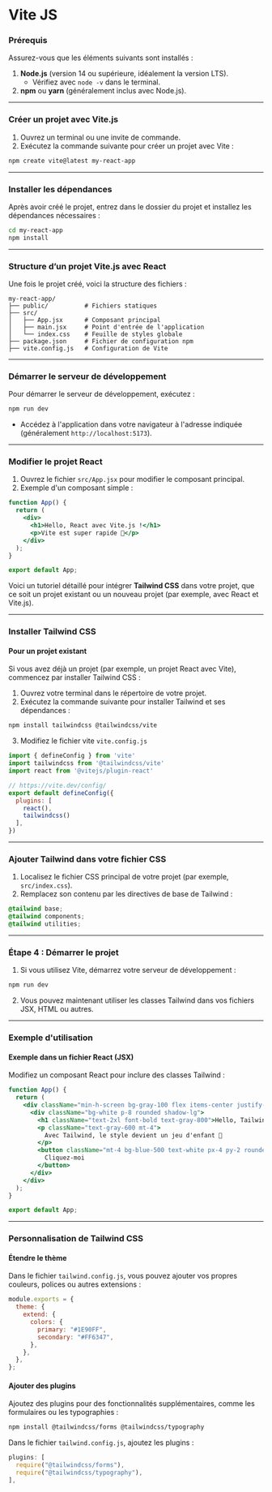 # Vite JS

### **Prérequis**
Assurez-vous que les éléments suivants sont installés :
1. **Node.js** (version 14 ou supérieure, idéalement la version LTS).
   - Vérifiez avec `node -v` dans le terminal.
2. **npm** ou **yarn** (généralement inclus avec Node.js).

---

### **Créer un projet avec Vite.js**
1. Ouvrez un terminal ou une invite de commande.
2. Exécutez la commande suivante pour créer un projet avec Vite :

```bash
npm create vite@latest my-react-app
```

---

### **Installer les dépendances**
Après avoir créé le projet, entrez dans le dossier du projet et installez les dépendances nécessaires :

```bash
cd my-react-app
npm install
```

---

### **Structure d’un projet Vite.js avec React**
Une fois le projet créé, voici la structure des fichiers :
```
my-react-app/
├── public/          # Fichiers statiques
├── src/
│   ├── App.jsx      # Composant principal
│   ├── main.jsx     # Point d'entrée de l'application
│   └── index.css    # Feuille de styles globale
├── package.json     # Fichier de configuration npm
├── vite.config.js   # Configuration de Vite
```

---

### **Démarrer le serveur de développement**
Pour démarrer le serveur de développement, exécutez :

```bash
npm run dev
```

- Accédez à l'application dans votre navigateur à l'adresse indiquée (généralement `http://localhost:5173`).

---

### **Modifier le projet React**
1. Ouvrez le fichier `src/App.jsx` pour modifier le composant principal.
2. Exemple d'un composant simple :

```jsx
function App() {
  return (
    <div>
      <h1>Hello, React avec Vite.js !</h1>
      <p>Vite est super rapide 🚀</p>
    </div>
  );
}

export default App;
```

Voici un tutoriel détaillé pour intégrer **Tailwind CSS** dans votre projet, que ce soit un projet existant ou un nouveau projet (par exemple, avec React et Vite.js).

---
### **Installer Tailwind CSS**

#### **Pour un projet existant**
Si vous avez déjà un projet (par exemple, un projet React avec Vite), commencez par installer Tailwind CSS :

1. Ouvrez votre terminal dans le répertoire de votre projet.
2. Exécutez la commande suivante pour installer Tailwind et ses dépendances :

```bash
npm install tailwindcss @tailwindcss/vite
```

3. Modifiez le fichier vite `vite.config.js`

```javascript
import { defineConfig } from 'vite'
import tailwindcss from '@tailwindcss/vite'
import react from '@vitejs/plugin-react'

// https://vite.dev/config/
export default defineConfig({
  plugins: [
    react(),
    tailwindcss()
  ],
})

```

---

### **Ajouter Tailwind dans votre fichier CSS**

1. Localisez le fichier CSS principal de votre projet (par exemple, `src/index.css`).
2. Remplacez son contenu par les directives de base de Tailwind :

```css
@tailwind base;
@tailwind components;
@tailwind utilities;
```

---

### **Étape 4 : Démarrer le projet**

1. Si vous utilisez Vite, démarrez votre serveur de développement :

```bash
npm run dev
```

2. Vous pouvez maintenant utiliser les classes Tailwind dans vos fichiers JSX, HTML ou autres.

---

### **Exemple d'utilisation**

#### **Exemple dans un fichier React (JSX)**
Modifiez un composant React pour inclure des classes Tailwind :

```jsx
function App() {
  return (
    <div className="min-h-screen bg-gray-100 flex items-center justify-center">
      <div className="bg-white p-8 rounded shadow-lg">
        <h1 className="text-2xl font-bold text-gray-800">Hello, Tailwind CSS!</h1>
        <p className="text-gray-600 mt-4">
          Avec Tailwind, le style devient un jeu d'enfant 🚀
        </p>
        <button className="mt-4 bg-blue-500 text-white px-4 py-2 rounded hover:bg-blue-600">
          Cliquez-moi
        </button>
      </div>
    </div>
  );
}

export default App;
```

---

### **Personnalisation de Tailwind CSS**

#### **Étendre le thème**
Dans le fichier `tailwind.config.js`, vous pouvez ajouter vos propres couleurs, polices ou autres extensions :

```javascript
module.exports = {
  theme: {
    extend: {
      colors: {
        primary: "#1E90FF",
        secondary: "#FF6347",
      },
    },
  },
};
```

#### **Ajouter des plugins**
Ajoutez des plugins pour des fonctionnalités supplémentaires, comme les formulaires ou les typographies :

```bash
npm install @tailwindcss/forms @tailwindcss/typography
```

Dans le fichier `tailwind.config.js`, ajoutez les plugins :

```javascript
plugins: [
  require("@tailwindcss/forms"),
  require("@tailwindcss/typography"),
],
```
